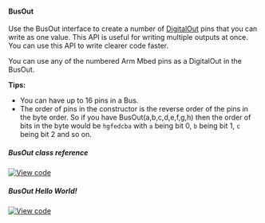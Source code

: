 #### BusOut

Use the BusOut interface to create a number of [DigitalOut](/docs/v5.4/reference/api-references.html#digitalout) pins that you can write as one value. This API is useful for writing multiple outputs at once. You can use this API to write clearer code faster. 

You can use any of the numbered Arm Mbed pins as a DigitalOut in the BusOut.

**Tips:**
* You can have up to 16 pins in a Bus. 
* The order of pins in the constructor is the reverse order of the pins in the byte order. So if you have BusOut(a,b,c,d,e,f,g,h) then the order of bits in the byte would be `hgfedcba` with `a` being bit 0, `b` being bit 1, `c` being bit 2 and so on.

##### BusOut class reference

[![View code](https://www.mbed.com/embed/?type=library)](/docs/v5.4/mbed-os-api-doxy/classmbed_1_1_bus_out.html)

##### BusOut Hello World!

[![View code](https://www.mbed.com/embed/?url=https://developer.mbed.org/teams/mbed_example/code/BusOut_HelloWorld/)](https://developer.mbed.org/teams/mbed_example/code/BusOut_HelloWorld/file/6337070122f8/main.cpp)
